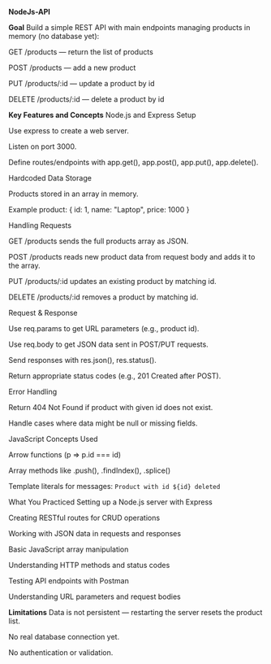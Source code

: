 **NodeJs-API**

**Goal**
Build a simple REST API with main endpoints managing products in memory (no database yet):

GET /products — return the list of products

POST /products — add a new product

PUT /products/:id — update a product by id

DELETE /products/:id — delete a product by id

**Key Features and Concepts**
Node.js and Express Setup

Use express to create a web server.

Listen on port 3000.

Define routes/endpoints with app.get(), app.post(), app.put(), app.delete().

Hardcoded Data Storage

Products stored in an array in memory.

Example product: { id: 1, name: "Laptop", price: 1000 }

Handling Requests

GET /products sends the full products array as JSON.

POST /products reads new product data from request body and adds it to the array.

PUT /products/:id updates an existing product by matching id.

DELETE /products/:id removes a product by matching id.

Request & Response

Use req.params to get URL parameters (e.g., product id).

Use req.body to get JSON data sent in POST/PUT requests.

Send responses with res.json(), res.status().

Return appropriate status codes (e.g., 201 Created after POST).

Error Handling

Return 404 Not Found if product with given id does not exist.

Handle cases where data might be null or missing fields.

JavaScript Concepts Used

Arrow functions (p => p.id === id)

Array methods like .push(), .findIndex(), .splice()

Template literals for messages: `Product with id ${id} deleted`

What You Practiced
Setting up a Node.js server with Express

Creating RESTful routes for CRUD operations

Working with JSON data in requests and responses

Basic JavaScript array manipulation

Understanding HTTP methods and status codes

Testing API endpoints with Postman

Understanding URL parameters and request bodies

**Limitations**
Data is not persistent — restarting the server resets the product list.

No real database connection yet.

No authentication or validation.
